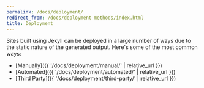 ```yaml
---
permalink: /docs/deployment/
redirect_from: /docs/deployment-methods/index.html
title: Deployment
---
```


Sites built using Jekyll can be deployed in a large number of ways due to
the static nature of the generated output. Here's some of the most common
ways:

* [Manually]({{ '/docs/deployment/manual/' | relative_url }})
* [Automated]({{ '/docs/deployment/automated/' | relative_url }})
* [Third Party]({{ '/docs/deployment/third-party/' | relative_url }})
